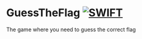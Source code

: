 # GuessTheFlag  [![SWIFT](https://img.shields.io/badge/5.9.2-SWIFT-orange.svg)](https://www.swift.org/)

The game where you need to guess the correct flag
